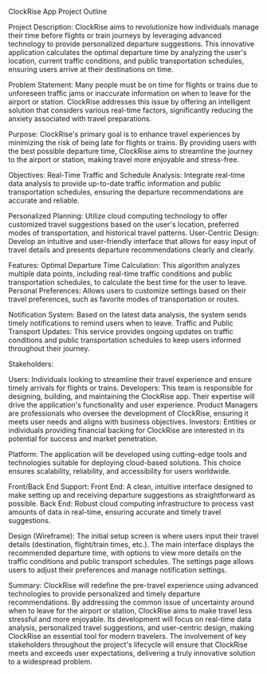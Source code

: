 ClockRise App Project Outline

Project Description:
ClockRise aims to revolutionize how individuals manage their time before flights or train journeys by leveraging advanced technology to provide personalized departure suggestions. This innovative application calculates the optimal departure time by analyzing the user's location, current traffic conditions, and public transportation schedules, ensuring users arrive at their destinations on time.

Problem Statement:
Many people must be on time for flights or trains due to unforeseen traffic jams or inaccurate information on when to leave for the airport or station. ClockRise addresses this issue by offering an intelligent solution that considers various real-time factors, significantly reducing the anxiety associated with travel preparations.

Purpose:
ClockRise's primary goal is to enhance travel experiences by minimizing the risk of being late for flights or trains. By providing users with the best possible departure time, ClockRise aims to streamline the journey to the airport or station, making travel more enjoyable and stress-free.

Objectives:
Real-Time Traffic and Schedule Analysis: Integrate real-time data analysis to provide up-to-date traffic information and public transportation schedules, ensuring the departure recommendations are accurate and reliable.

Personalized Planning: 
Utilize cloud computing technology to offer customized travel suggestions based on the user's location, preferred modes of transportation, and historical travel patterns.
User-Centric Design: Develop an intuitive and user-friendly interface that allows for easy input of travel details and presents departure recommendations clearly and clearly.

Features:
Optimal Departure Time Calculation: This algorithm analyzes multiple data points, including real-time traffic conditions and public transportation schedules, to calculate the best time for the user to leave.
Personal Preferences: Allows users to customize settings based on their travel preferences, such as favorite modes of transportation or routes.

Notification System: 
Based on the latest data analysis, the system sends timely notifications to remind users when to leave.
Traffic and Public Transport Updates: This service provides ongoing updates on traffic conditions and public transportation schedules to keep users informed throughout their journey.

Stakeholders:

Users: Individuals looking to streamline their travel experience and ensure timely arrivals for flights or trains.
Developers: This team is responsible for designing, building, and maintaining the ClockRise app. Their expertise will drive the application's functionality and user experience.
Product Managers are professionals who oversee the development of ClockRise, ensuring it meets user needs and aligns with business objectives.
Investors: Entities or individuals providing financial backing for ClockRise are interested in its potential for success and market penetration.

Platform:
The application will be developed using cutting-edge tools and technologies suitable for deploying cloud-based solutions. This choice ensures scalability, reliability, and accessibility for users worldwide.

Front/Back End Support:
Front End: A clean, intuitive interface designed to make setting up and receiving departure suggestions as straightforward as possible.
Back End: Robust cloud computing infrastructure to process vast amounts of data in real-time, ensuring accurate and timely travel suggestions.

Design (Wireframe):
The initial setup screen is where users input their travel details (destination, flight/train times, etc.).
The main interface displays the recommended departure time, with options to view more details on the traffic conditions and public transport schedules.
The settings page allows users to adjust their preferences and manage notification settings.

Summary:
ClockRise will redefine the pre-travel experience using advanced technologies to provide personalized and timely departure recommendations. By addressing the common issue of uncertainty around when to leave for the airport or station, ClockRise aims to make travel less stressful and more enjoyable. Its development will focus on real-time data analysis, personalized travel suggestions, and user-centric design, making ClockRise an essential tool for modern travelers. The involvement of key stakeholders throughout the project's lifecycle will ensure that ClockRise meets and exceeds user expectations, delivering a truly innovative solution to a widespread problem.
